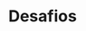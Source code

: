 ---
title: Desafios
weight: 83
description: Nesta seção, você vai encontrar um conjunto de desafios criados para você aprender a usar o Ritchie na prática.
---